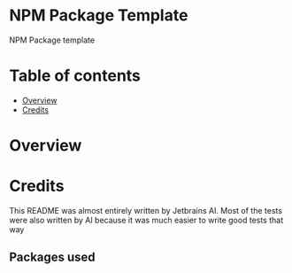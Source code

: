 # NPM Package Template

NPM Package template

# Table of contents

- [Overview](#overview)
- [Credits](#credits)


# Overview

# Credits

This README was almost entirely written by Jetbrains AI. Most of the tests were also written by AI because it was much easier to write good tests that way

## Packages used
